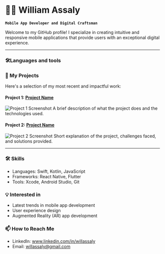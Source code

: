 # 🧑‍💻 William Assaly

**`Mobile App Developer and Digital Craftsman`**

Welcome to my GitHub profile! I specialize in creating intuitive and responsive mobile applications that provide users with an exceptional digital experience.

---
### 🛠️Languages and tools

### 🚀 My Projects

Here's a selection of my most recent and impactful work:

#### Project 1: [Project Name](link-to-live-project-or-marketplace)
![Project 1 Screenshot](link-to-image)
A brief description of what the project does and the technologies used.

#### Project 2: [Project Name](link-to-project-repo)
![Project 2 Screenshot](link-to-image)
Short explanation of the project, challenges faced, and solutions provided.

<!-- Repeat for additional projects -->

---

### 🛠️ Skills
- Languages: Swift, Kotlin, JavaScript
- Frameworks: React Native, Flutter
- Tools: Xcode, Android Studio, Git

### 💡 Interested in
- Latest trends in mobile app development
- User experience design
- Augmented Reality (AR) app development

### 📫 How to Reach Me
- LinkedIn: www.linkedin.com/in/willassaly
- Email: willassaly@gmail.com

<!-- Optional sections could include 'Certifications', 'Education', 'Testimonials', or 'Featured In'. -->


<!--
**WillAssaly/WillAssaly** is a ✨ _special_ ✨ repository because its `README.md` (this file) appears on your GitHub profile.

Here are some ideas to get you started:

- 🔭 I’m currently working on ...
- 🌱 I’m currently learning ...
- 👯 I’m looking to collaborate on ...
- 🤔 I’m looking for help with ...
- 💬 Ask me about ...
- 📫 How to reach me: ...
- 😄 Pronouns: ...
- ⚡ Fun fact: ...
-->

